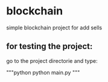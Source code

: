 # blockchain
simple blockchain project for add sells

## for testing the project:

go to the project directorie and type:

"""python
python main.py
"""
